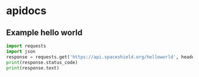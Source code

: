 # apidocs

<h2>Example hello world</h2>

```python
import requests
import json
response = requests.get('https://api.spaceshield.org/helloworld', headers={'Authorization': 'Your-token'})
print(response.status_code)
print(response.text)
```
